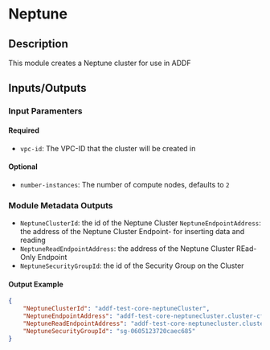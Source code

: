 # Neptune


## Description

This module creates a Neptune cluster for use in ADDF


## Inputs/Outputs

### Input Paramenters

#### Required

- `vpc-id`: The VPC-ID that the cluster will be created in

#### Optional
- `number-instances`: The number of compute nodes, defaults to `2`


### Module Metadata Outputs

- `NeptuneClusterId`: the id of the Neptune Cluster
  `NeptuneEndpointAddress`: the address of the Neptune Cluster Endpoint- for inserting data and reading
- `NeptuneReadEndpointAddress`: the address of the Neptune Cluster REad-Only Endpoint
- `NeptuneSecurityGroupId`: the id of the Security Group on the Cluster

#### Output Example

```json
{
    "NeptuneClusterId": "addf-test-core-neptuneCluster",
    "NeptuneEndpointAddress": "addf-test-core-neptunecluster.cluster-cf6xovvml17s.us-east-1.neptune.amazonaws.com:8182",
    "NeptuneReadEndpointAddress": "addf-test-core-neptunecluster.cluster-ro-cf6xovvml17s.us-east-1.neptune.amazonaws.com:8182",
    "NeptuneSecurityGroupId": "sg-0605123720caec685"
}